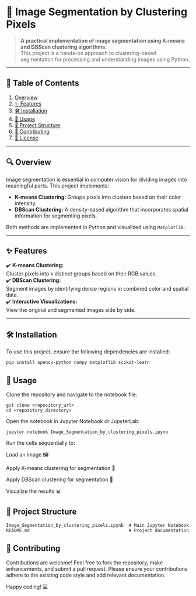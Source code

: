 # 🎨 Image Segmentation by Clustering Pixels

> **A practical implementation of image segmentation using K-means and DBScan clustering algorithms.**  
This project is a hands-on approach to clustering-based segmentation for processing and understanding images using Python.

---

## 📖 Table of Contents
1. [Overview](#overview)
2. [✨ Features](#features)
3. [🛠️ Installation](#installation)
4. [🚀 Usage](#usage)
5. [📂 Project Structure](#project-structure)
6. [🤝 Contributing](#contributing)
7. [📜 License](#license)

---

## 🔍 Overview
Image segmentation is essential in computer vision for dividing images into meaningful parts. This project implements:
- **K-means Clustering:** Groups pixels into clusters based on their color intensity.
- **DBScan Clustering:** A density-based algorithm that incorporates spatial information for segmenting pixels.

Both methods are implemented in Python and visualized using `Matplotlib`.

---

## ✨ Features
✔️ **K-means Clustering:**  
Cluster pixels into `k` distinct groups based on their RGB values.  
✔️ **DBScan Clustering:**  
Segment images by identifying dense regions in combined color and spatial data.  
✔️ **Interactive Visualizations:**  
View the original and segmented images side by side.

---

## 🛠️ Installation
To use this project, ensure the following dependencies are installed:

```
pip install opencv-python numpy matplotlib scikit-learn
```


## 🚀 Usage
Clone the repository and navigate to the notebook file:

```
git clone <repository_url>
cd <repository_directory>
```
Open the notebook in Jupyter Notebook or JupyterLab:

```
jupyter notebook Image_Segmentation_by_clustering_pixels.ipynb
```
Run the cells sequentially to:

Load an image 🖼️

Apply K-means clustering for segmentation 🎨

Apply DBScan clustering for segmentation 🧩

Visualize the results 📊

## 📁 Project Structure

```
Image_Segmentation_by_clustering_pixels.ipynb  # Main Jupyter Notebook
README.md                                      # Project documentation
```
## 🤝 Contributing
Contributions are welcome! Feel free to fork the repository, make enhancements, and submit a pull request. Please ensure your contributions adhere to the existing code style and add relevant documentation.

Happy coding! 💻
